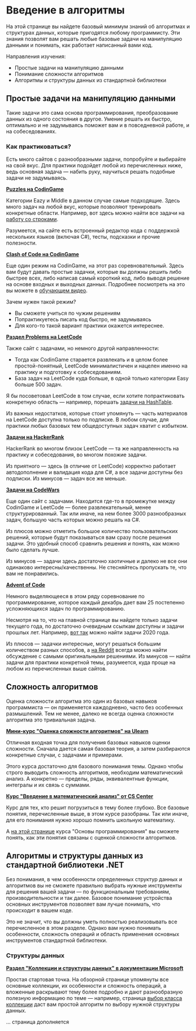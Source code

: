 # Введение в алгоритмы

На этой странице вы найдете базовый минимум знаний об алгоритмах и структурах данных, которые пригодятся любому программисту. Эти знания позволят вам решать любые базовые задачи на манипуляцию данными и понимать, как работает написанный вами код.

Направления изучения:
- Простые задачи на манипуляцию данными
- Понимание сложности алгоритмов
- Алгоритмы и структуры данных из стандартной библиотеки

## Простые задачи на манипуляцию данными

Такие задачи это сама основа программирования, преобразование данных из одного состояния в другое. Умение решать их быстро, оптимально и не задумываясь поможет вам и в повседневной работе, и на собеседованиях.

### Как практиковаться?

Есть много сайтов с разнообразными задачи, попробуйте и выбирайте на свой вкус. Для практики подойдет любой из перечисленных ниже, ведь основная задача — набить руку, научиться решать подобные задачи не задумываясь.

**[Puzzles на CodinGame](https://www.codingame.com/training)**

Категории Eazy и Middle в данном случае самые подходящие. Здесь много задач на любой вкус, которые позволяют тренировать конкретные области. Например, вот здесь можно найти все задачи на [работу со строками](https://www.codingame.com/learn/string-manipulation). 

Разумеется, на сайте есть встроенный редактор кода с поддержкой нескольких языков (включая C#), тесты, подсказки и прочие полезности.

**[Clash of Code на CodinGame](https://www.codingame.com/multiplayer/clashofcode)**

Еще один режим на CodinGame, на этот раз соревновательный. Здесь вам будут давать простые задачки, которые вы должны решить либо быстрее всех, либо написав самый короткий код, либо выводя решение на основе входных и выходных данных. Подробнее посмотреть на это вы можете в [обучающем видео](https://youtu.be/GE9UdkZTafk).

Зачем нужен такой режим?
- Вы сможете учиться по чужим решениям
- Попрактикуетесь писать код быстро, не задумываясь
- Для кого-то такой вариант практики окажется интереснее.

[**Раздел Problems на LeetCode**](https://leetcode.com/problemset/all/)

Также сайт с задачами, но немного другой направленности:

- Тогда как CodinGame старается развлекать и в целом более простой-понятный, LeetCode минималистичен и нацелен именно на практику и подготовку к собеседованиям.
- База задач на LeetCode куда больше, в одной только категории Easy больше 500 задач.

Я бы посоветовал LeetCode в том случае, если хотите попрактиковать конкретную область — например, порешать [задачи на HashTable](https://leetcode.com/problemset/all/?difficulty=EASY&page=1&topicSlugs=hash-table).

Из важных недостатков, которые стоит упомянуть — часть материалов на LeetCode доступна только по подписке. В любом случае, для практики любых базовых тем общедоступных задач хватит с избытком.

**[Задачи на HackerRank](https://www.hackerrank.com/dashboard)**

HackerRank во многом близок LeetCode — та же направленность на практику и собеседования, во многом похожие задачи. 

Из приятного — здесь (в отличие от LeetCode) корректно работает автодополнение и валидация кода для C#, а все задачи доступны без подписки. Из минусов — задач все же меньше.

**[Задачи на CodeWars](https://www.codewars.com)**

Еще один сайт с задачами. Находится где-то в промежутке между CodinGame и LeetCode — более развлекательный, менее структурированный. Так или иначе, на нем более 3000 разнообразных задач, большую часть которых можно решать на C#.

Из плюсов можно отметить большое количество пользовательских решений, которые будут показываться вам сразу после решения задачи. Это удобный способ сравнить решения и понять, как можно было сделать лучше.

Из минусов — задачи здесь достаточно хаотичные и далеко не все они одинаково интересны/качественны. Не стесняйтесь пропускать те, что вам не понравились.

**[Advent of Code](https://adventofcode.com/)**

Немного выделяющееся в этом ряду соревнование по программирование, которое каждый декабрь дает вам 25 постепенно усложняющихся задач по программированию.

Несмотря на то, что на главной странице вы найдете только задачи текущего года, по достаточно очевидным ссылкам доступны и задачи прошлых лет. Например, [вот так](https://adventofcode.com/2020) можно найти задачи 2020 года.

Из плюсов — задачки интересные, могут решаться большим количеством разных способов, а [на Reddit](https://www.reddit.com/r/adventofcode/) всегда можно найти обсуждение с самыми оригинальными решениями. Из минусов — найти задачи для практики конкретной темы, разумеется, куда проще на любом из перечисленных выше сайтов. 



## Сложность алгоритмов

Оценка сложности алгоритма это один из базовых навыков программиста — он применяется каждодневно, часто без особенных размышлений. Тем не менее, далеко не всегда оценка сложности алгоритма это тривиальная задача.

**[Мини-курс "Оценка сложности алгоритмов" на Ulearn](https://ulearn.me/course/complexity/f5e3d1fe-09aa-4403-9fb2-e175b40577ae)**

Отличная входная точка для получения базовых навыков оценки сложности. Сначала дается самая базовая теория, а затем разбираются конкретные случаи, с задачами и примерами. 

Этого курса достаточно для базового понимания темы. Однако чтобы строго выводить сложность алгоритмов, необходим математический анализ. А конкретно — пределы, ряды, эквивалентные функции, интегралы и их связь с суммами.

**[Курс "Введение в математический анализ" от CS Center](https://stepik.org/course/95/)**

Курс для тех, кто решит погрузиться в тему более глубоко. Все базовые понятия, перечисленные выше, в этом курсе разобраны. Так или иначе, для его понимания нужно хорошо помнить школьную математику.

А [на этой странице](https://ulearn.me/course/basicprogramming/Bazovye_ponyatiya_7e1aac61-118d-490b-ab5f-b01bd1926199) курса "Основы программирования" вы сможете понять, как эти понятия связаны с оценкой сложности алгоритмов.

## Алгоритмы и структуры данных из стандартной библиотеки .NET

Без понимания, в чем особенности определенных структур данных и алгоритмов вы не сможете правильно выбрать нужные инструменты для решения вашей задачи — по функциональным требованиям, производительности и так далее. Базовое понимание устройства основных инструментов позволяет вам лучше понимать, что происходит в вашем коде.

Это не значит, что вы должны уметь полностью реализовывать все перечисленное в этом разделе. Однако вам нужно понимать особенности, сложность операций и область применения основных инструментов стандартной библиотеки.

### Структуры данных

**[Раздел "Коллекции и структуры данных" в документации Microsoft](https://docs.microsoft.com/ru-ru/dotnet/standard/collections/)**

Простая стартовая точка. На обзорной странице упомянуты все основные коллекции, их особенности и сложность операций, а вложенные раскрывают тему более подробно и дают разнообразную полезную информацию по теме — например, страница [выбор класса коллекции](https://docs.microsoft.com/ru-ru/dotnet/standard/collections/selecting-a-collection-class) даст вам простой алгоритм по выбору нужной структуры данных.

... страница дополняется


